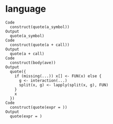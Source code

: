 # language

    Code
      construct(quote(a_symbol))
    Output
      quote(a_symbol)
    Code
      construct(quote(a + call))
    Output
      quote(a + call)
    Code
      construct(body(ave))
    Output
      quote({
        if (missing(...)) x[] <- FUN(x) else {
          g <- interaction(...)
          split(x, g) <- lapply(split(x, g), FUN)
        }
        x
      })
    Code
      construct(quote(expr = ))
    Output
      quote(expr = )


